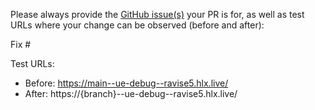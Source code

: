 Please always provide the [GitHub issue(s)](../issues) your PR is for, as well as test URLs where your change can be observed (before and after):

Fix #<gh-issue-id>

Test URLs:
- Before: https://main--ue-debug--ravise5.hlx.live/
- After: https://{branch}--ue-debug--ravise5.hlx.live/
